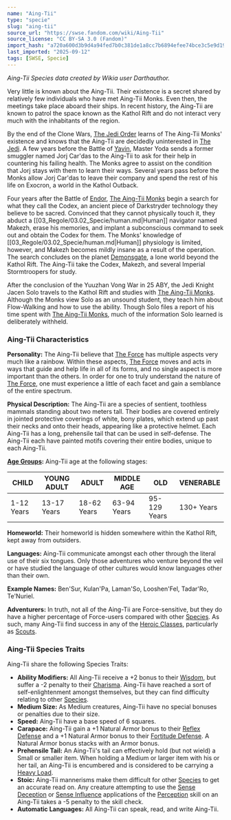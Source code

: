 ```yaml
---
name: "Aing-Tii"
type: "specie"
slug: "aing-tii"
source_url: "https://swse.fandom.com/wiki/Aing-Tii"
source_license: "CC BY-SA 3.0 (Fandom)"
import_hash: "a720a600d3b9d4a94fed7b0c381de1a8cc7b6894efee74bce3c5e9d194c9f021"
last_imported: "2025-09-12"
tags: [SWSE, Specie]
---
```

*Aing-Tii Species data created by Wikia user Darthauthor.*

Very little is known about the Aing-Tii. Their existence is a secret shared by relatively few individuals who have met Aing-Tii Monks. Even then, the meetings take place aboard their ships. In recent history, the Aing-Tii are known to patrol the space known as the Kathol Rift and do not interact very much with the inhabitants of the region.

By the end of the Clone Wars, [The Jedi Order](https://swse.fandom.com/wiki/The_Jedi_Order) learns of The Aing-Tii Monks' existence and knows that the Aing-Tii are decidedly uninterested in [The Jedi](https://swse.fandom.com/wiki/The_Jedi). A few years before the Battle of [Yavin](https://swse.fandom.com/wiki/Yavin), Master Yoda sends a former smuggler named Jorj Car'das to the Aing-Tii to ask for their help in countering his failing health. The Monks agree to assist on the condition that Jorj stays with them to learn their ways. Several years pass before the Monks allow Jorj Car'das to leave their company and spend the rest of his life on Exocron, a world in the Kathol Outback.

Four years after the Battle of [Endor](https://swse.fandom.com/wiki/Endor), [The Aing-Tii Monks](https://swse.fandom.com/wiki/The_Aing-Tii_Monks) begin a search for what they call the Codex, an ancient piece of Darkstryder technology they believe to be sacred. Convinced that they cannot physically touch it, they abduct a [[03_Regole/03.02_Specie/human.md|Human]] navigator named Makezh, erase his memories, and implant a subconscious command to seek out and obtain the Codex for them. The Monks' knowledge of [[03_Regole/03.02_Specie/human.md|Human]] physiology is limited, however, and Makezh becomes mildly insane as a result of the operation. The search concludes on the planet [Demonsgate](https://swse.fandom.com/wiki/Demonsgate), a lone world beyond the Kathol Rift. The Aing-Tii take the Codex, Makezh, and several Imperial Stormtroopers for study.

After the conclusion of the Yuuzhan Vong War in 25 ABY, the Jedi Knight Jacen Solo travels to the Kathol Rift and studies with [The Aing-Tii Monks](https://swse.fandom.com/wiki/The_Aing-Tii_Monks). Although the Monks view Solo as an unsound student, they teach him about Flow-Walking and how to use the ability. Though Solo files a report of his time spent with [The Aing-Tii Monks](https://swse.fandom.com/wiki/The_Aing-Tii_Monks), much of the information Solo learned is deliberately withheld.
### Aing-Tii Characteristics
**Personality:** The Aing-Tii believe that [The Force](https://swse.fandom.com/wiki/The_Force) has multiple aspects very much like a rainbow. Within these aspects, [The Force](https://swse.fandom.com/wiki/The_Force) moves and acts in ways that guide and help life in all of its forms, and no single aspect is more important than the others. In order for one to truly understand the nature of [The Force](https://swse.fandom.com/wiki/The_Force), one must experience a little of each facet and gain a semblance of the entire spectrum.

**Physical Description:** The Aing-Tii are a species of sentient, toothless mammals standing about two meters tall. Their bodies are covered entirely in jointed protective coverings of white, bony plates, which extend up past their necks and onto their heads, appearing like a protective helmet. Each Aing-Tii has a long, prehensile tail that can be used in self-defense. The Aing-Tii each have painted motifs covering their entire bodies, unique to each Aing-Tii. 

**[Age Groups](https://swse.fandom.com/wiki/Age_Groups):** Aing-Tii age at the following stages:

| CHILD | YOUNG ADULT | ADULT | MIDDLE AGE | OLD | VENERABLE |
| --- | --- | --- | --- | --- | --- |
| 1-12 Years | 13-17 Years | 18-62 Years | 63-94 Years | 95-129 Years | 130+ Years |

**Homeworld:** Their homeworld is hidden somewhere within the Kathol Rift, kept away from outsiders. 

**Languages:** Aing-Tii communicate amongst each other through the literal use of their six tongues. Only those adventures who venture beyond the veil or have studied the language of other cultures would know languages other than their own. 

**Example Names:** Ben'Sur, Kulan'Pa, Laman'So, Looshen'Fel, Tadar'Ro, Te'Nuriel.

**Adventurers:** In truth, not all of the Aing-Tii are Force-sensitive, but they do have a higher percentage of Force-users compared with other [Species](https://swse.fandom.com/wiki/Species). As such, many Aing-Tii find success in any of the [Heroic Classes](https://swse.fandom.com/wiki/Heroic_Classes), particularly as [Scouts](https://swse.fandom.com/wiki/Scouts).
### Aing-Tii Species Traits
Aing-Tii share the following Species Traits:
- **Ability Modifiers:** All Aing-Tii receive a +2 bonus to their [Wisdom](https://swse.fandom.com/wiki/Wisdom), but suffer a -2 penalty to their [Charisma](https://swse.fandom.com/wiki/Charisma). Aing-Tii have reached a sort of self-enlightenment amongst themselves, but they can find difficulty relating to other [Species](https://swse.fandom.com/wiki/Species).
- **Medium Size:** As Medium creatures, Aing-Tii have no special bonuses or penalties due to their size.
- **Speed:** Aing-Tii have a base speed of 6 squares.
- **Carapace:** Aing-Tii gain a +1 Natural Armor bonus to their [Reflex Defense](https://swse.fandom.com/wiki/Reflex_Defense) and a +1 Natural Armor bonus to their [Fortitude Defense](https://swse.fandom.com/wiki/Fortitude_Defense). A Natural Armor bonus stacks with an Armor bonus.
- **Prehensile Tail:** An Aing-Tii's tail can effectively hold (but not wield) a Small or smaller item. When holding a Medium or larger item with his or her tail, an Aing-Tii is encumbered and is considered to be carrying a [Heavy Load](https://swse.fandom.com/wiki/Heavy_Load).
- **Stoic:** Aing-Tii mannerisms make them difficult for other [Species](https://swse.fandom.com/wiki/Species) to get an accurate read on. Any creature attempting to use the [Sense Deception](https://swse.fandom.com/wiki/Sense_Deception) or [Sense Influence](https://swse.fandom.com/wiki/Sense_Influence) applications of the [Perception](https://swse.fandom.com/wiki/Perception) skill on an Aing-Tii takes a -5 penalty to the skill check.
- **Automatic Languages:** All Aing-Tii can speak, read, and write Aing-Tii.